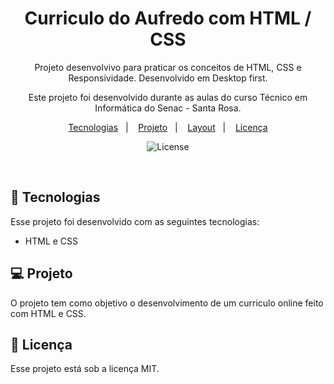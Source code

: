  <h1 align="center"> Curriculo do Aufredo com HTML / CSS </h1>

<p align="center">
Projeto desenvolvivo para praticar os conceitos de HTML, CSS e Responsividade. Desenvolvido em Desktop first.
</p>

<p align="center">
Este projeto foi desenvolvido durante as aulas do curso Técnico em Informática do Senac - Santa Rosa.
</p>

<p align="center">
  <a href="#-tecnologias">Tecnologias</a>&nbsp;&nbsp;&nbsp;|&nbsp;&nbsp;&nbsp;
  <a href="#-projeto">Projeto</a>&nbsp;&nbsp;&nbsp;|&nbsp;&nbsp;&nbsp;
  <a href="#-layout">Layout</a>&nbsp;&nbsp;&nbsp;|&nbsp;&nbsp;&nbsp;
  <a href="#memo-licença">Licença</a>
</p>

<p align="center">
  <img alt="License" src="https://img.shields.io/static/v1?label=license&message=MIT&color=49AA26&labelColor=000000">
</p>

<br>

## 🚀 Tecnologias

Esse projeto foi desenvolvido com as seguintes tecnologias:

- HTML e CSS

## 💻 Projeto

O projeto tem como objetivo o desenvolvimento de um curriculo online feito com HTML e CSS.

## :memo: Licença

Esse projeto está sob a licença MIT.
